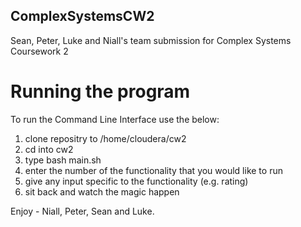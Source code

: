 ## ComplexSystemsCW2
Sean, Peter, Luke and Niall's team submission for Complex Systems Coursework 2

# Running the program

To run the Command Line Interface use the below:
  1. clone repositry to /home/cloudera/cw2
  1. cd into cw2
  1. type bash main.sh
  1. enter the number of the functionality that you would like to run
  1. give any input specific to the functionality (e.g. rating)
  1. sit back and watch the magic happen

Enjoy - Niall, Peter, Sean and Luke. 
